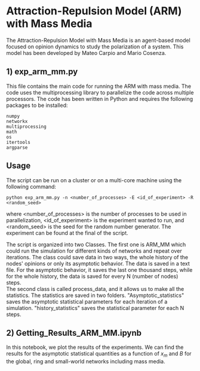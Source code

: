 # Attraction-Repulsion Model (ARM) with Mass Media

The Attraction-Repulsion Model with Mass Media is an agent-based model focused on opinion dynamics to study the polarization of a system. This model has been developed by Mateo Carpio and Mario Cosenza. 

## 1) exp_arm_mm.py

This file contains the main code for running the ARM with mass media. The code uses the multiprocessing library to parallelize the code across multiple processors.
The code has been written in Python and requires the following packages to be installed:
   
    numpy
    networkx
    multiprocessing
    math
    os
    itertools
    argparse
    


## Usage

The script can be run on a cluster or on a multi-core machine using the following command:

    python exp_arm_mm.py -n <number_of_processes> -E <id_of_experiment> -R <random_seed>

where <number_of_processes> is the number of processes to be used in parallelization, <id_of_experiment> is the experiment wanted to run, and <random_seed> is the seed for the random number generator. The experiment can be found at the final of the script. 

The script is organized into two Classes. The first one is ARM_MM which could run the simulation for different kinds of networks and repeat over iterations. The class could save data in two ways, the whole history of the nodes' opinions or only its asymptotic behavior. The data is saved in a text file. For the asymptotic behavior, it saves the last one thousand steps, while for the whole history, the data is saved for every N (number of nodes) steps.  
The second class is called process_data, and it allows us to make all the statistics. The statistics are saved in two folders. "Asymptotic_statistics" saves the asymptotic statistical parameters for each iteration of a simulation. "history_statistics" saves the statistical parameter for each N steps. 


## 2) Getting_Results_ARM_MM.ipynb

In this notebook, we plot the results of the experiments. We can find the results for the asymptotic statistical quantities as a function of $x_m$ and $B$ for the global, ring and small-world networks including mass media. 
